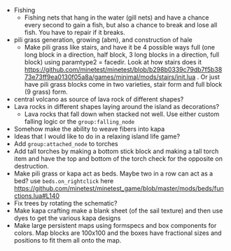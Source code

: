 * Fishing
  * Fishing nets that hang in the water (gill nets) and have a chance every second to gain a fish, but also a chance to break and lose all fish. You have to repair if it breaks.
* pili grass generation, growing (abm), and construction of hale
  * Make pili grass like stairs, and have it be 4 possible ways full (one long block in a direction, half block, 3 long blocks in a direction, full block) using paramtype2 = facedir. Look at how stairs does it https://github.com/minetest/minetest/blob/b298b0339c79db7f5b3873e73ff9ea0130f05a8a/games/minimal/mods/stairs/init.lua . Or just have pili grass blocks come in two varieties, stair form and full block (9 grass) form.
* central volcano as source of lava rock of different shapes?
* Lava rocks in different shapes laying around the island as decorations?
  * Lava rocks that fall down when stacked not well. Use either custom falling logic or the `group:falling_node`
* Somehow make the ability to weave fibers into kapa
* Ideas that I would like to do in a relaxing island life game?
* Add `group:attached_node` to torches
* Add tall torches by making a bottom stick block and making a tall torch item and have the top and bottom of the torch check for the opposite on destruction.
* Make pili grass or kapa act as beds. Maybe two in a row can act as a bed? use `beds.on_rightclick` here https://github.com/minetest/minetest_game/blob/master/mods/beds/functions.lua#L140
* Fix trees by rotating the schematic?
* Make kapa crafting make a blank sheet (of the sail texture) and then use dyes to get the various kapa designs
* Make large persistent maps using formspecs and box components for colors. Map blocks are 100x100 and the boxes have fractional sizes and positions to fit them all onto the map.
